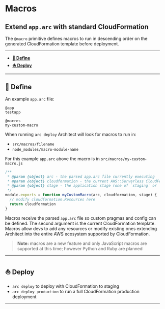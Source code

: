 # Macros

## Extend `app.arc` with standard CloudFormation

The `@macro` primitive defines macros to run in descending order on the generated CloudFormation template before deployment.

---

- <a href=#local><b>🚜 Define</b></a>
- <a href=#deploy><b>⛵️ Deploy</b></a>

---

<h2 id=local>🚜 Define</h2>

An example `app.arc` file:

```arc
@app
testapp

@macros
my-custom-macro
```

When running `arc deploy` Architect will look for macros to run in:

- `src/macros/filename`
- `node_modules/macro-module-name`

For this example `app.arc` above the macro is in `src/macros/my-custom-macro.js`

```javascript
/**
 * @param {object} arc - the parsed app.arc file currently executing
 * @param {object} cloudformation - the current AWS::Serverless CloudFormation template
 * @param {object} stage - the application stage (one of `staging` or `production`)
 */
module.exports = function myCustomMacro(arc, cloudformation, stage) {
  // modify cloudformation.Resources here
  return cloudformation
}
```

Macros receive the parsed `app.arc` file so custom pragmas and config can be defined. The second argument is the current CloudFormation template. Macros allow devs to add any resources or modify existing ones extending Architect into the entire AWS ecosystem supported by CloudFormation.

> **Note:** macros are a new feature and only JavaScript macros are supported at this time; however Python and Ruby are planned

---

<h2 id=deploy>⛵️ Deploy</h2>

- `arc deploy` to deploy with CloudFormation to staging
- `arc deploy production` to run a full CloudFormation production deployment

---
